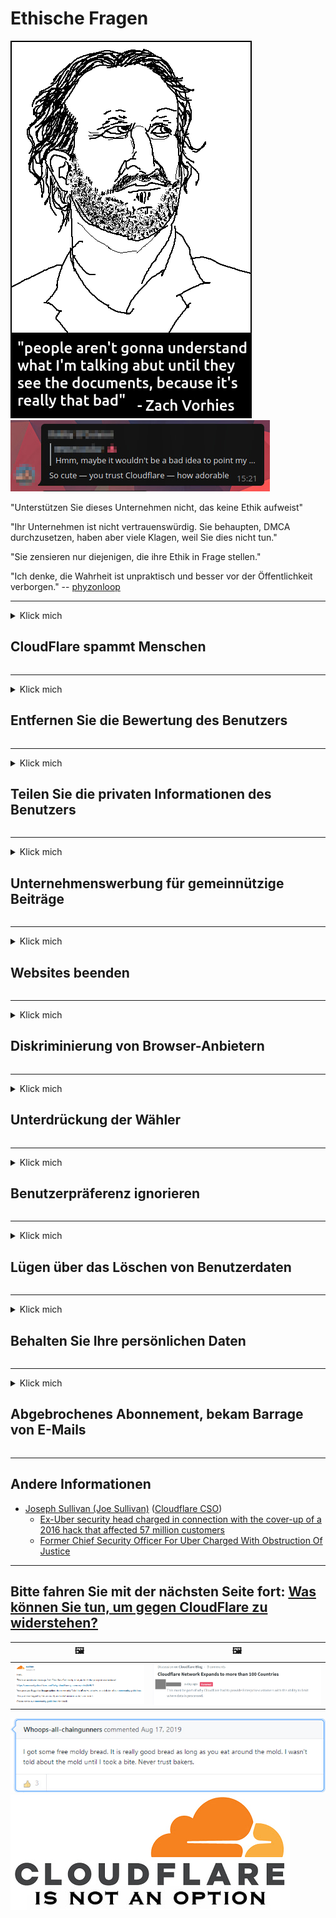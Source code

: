 # Ethische Fragen

![](../image/itsreallythatbad.jpg)
![](../image/telegram/c81238387627b4bfd3dcd60f56d41626.jpg)

"Unterstützen Sie dieses Unternehmen nicht, das keine Ethik aufweist"

"Ihr Unternehmen ist nicht vertrauenswürdig. Sie behaupten, DMCA durchzusetzen, haben aber viele Klagen, weil Sie dies nicht tun."

"Sie zensieren nur diejenigen, die ihre Ethik in Frage stellen."

"Ich denke, die Wahrheit ist unpraktisch und besser vor der Öffentlichkeit verborgen."  -- [phyzonloop](https://twitter.com/phyzonloop)


---


<details>
<summary>Klick mich

## CloudFlare spammt Menschen
</summary>


Cloudflare sendet Spam-E-Mails an Nicht-Cloudflare-Benutzer.

- Senden Sie E-Mails nur an Abonnenten, die sich angemeldet haben
- Wenn der Benutzer "Stopp" sagt, beenden Sie das Senden von E-Mails

So einfach ist das. Aber Cloudflare ist das egal.
Cloudflare sagte, dass die Nutzung ihres Dienstes alle Spammer oder Angreifer stoppen kann.
Wie können wir Cloudflare stoppen, ohne Cloudflare zu aktivieren?


| 🖼 | 🖼 |
| --- | --- |
| ![](../image/cfspam01.jpg) | ![](../image/cfspam03.jpg) |
| ![](../image/cfspam02.jpg) | ![](../image/cfspambrittany.jpg)<br>![](../image/cfspamtwtr.jpg) |
| ![](../image/cfspam04.jpg) | ![](../image/cfspam05.jpg) |

</details>

---

<details>
<summary>Klick mich

## Entfernen Sie die Bewertung des Benutzers
</summary>


Cloudflare zensiert negative Bewertungen.
Wenn Sie Anti-Cloudflare-Text auf Twitter veröffentlichen, haben Sie die Möglichkeit, eine Antwort vom Cloudflare-Mitarbeiter mit der Meldung "Nein, es ist nicht" zu erhalten.
Wenn Sie eine negative Bewertung auf einer Bewertungsseite veröffentlichen, wird versucht, diese zu zensieren.


| 🖼 | 🖼 |
| --- | --- |
| ![](../image/cfcenrev_01.jpg)<br>![](../image/cfcenrev_02.jpg) | ![](../image/cfcenrev_03.jpg) |

</details>

---

<details>
<summary>Klick mich

## Teilen Sie die privaten Informationen des Benutzers
</summary>


Cloudflare hat ein massives Belästigungsproblem.
Cloudflare gibt persönliche Informationen von Personen weiter, die sich über gehostete Websites beschweren.
Sie werden manchmal gebeten, Ihren wahren Ausweis anzugeben.
Wenn Sie nicht belästigt, angegriffen, geschlagen oder getötet werden möchten, halten Sie sich besser von Cloudflared-Websites fern.


| 🖼 | 🖼 |
| --- | --- |
| ![](../image/cfdox_what.jpg) | ![](../image/cfdox_swat.jpg) |
| ![](../image/cfdox_kill.jpg) | ![](../image/cfdox_threat.jpg) |
| ![](../image/cfdox_dox.jpg) | ![](../image/cfdox_ex1.jpg) |
| ![](../image/cfabuseform.jpg) | ![](../image/cfdox_ex2.jpg) |

</details>

---

<details>
<summary>Klick mich

## Unternehmenswerbung für gemeinnützige Beiträge
</summary>


CloudFlare bittet um Spenden für wohltätige Zwecke.
Es ist ziemlich entsetzlich, dass ein amerikanisches Unternehmen neben gemeinnützigen Organisationen, die gute Zwecke haben, um Wohltätigkeit bittet.
Wenn Sie gerne Leute blockieren oder die Zeit anderer verschwenden, möchten Sie vielleicht ein paar Pizzen für Cloudflare-Mitarbeiter bestellen.


![](../image/cfdonate.jpg)

</details>

---

<details>
<summary>Klick mich

## Websites beenden
</summary>


Was werden Sie tun, wenn Ihre Website plötzlich ausfällt?
Es gibt Berichte, dass Cloudflare die Konfiguration des Benutzers löscht oder den Dienst ohne Vorwarnung stillschweigend beendet.
Wir empfehlen Ihnen, einen besseren Anbieter zu finden.

![](../image/cftmnt.jpg)

</details>

---

<details>
<summary>Klick mich

## Diskriminierung von Browser-Anbietern
</summary>


CloudFlare behandelt diejenigen, die Firefox verwenden, bevorzugt, während Benutzer von Nicht-Tor-Browsern gegenüber Tor feindlich behandelt werden.
Tor-Benutzer, die sich zu Recht weigern, nicht freies Javascript auszuführen, werden ebenfalls feindlich behandelt.
Diese Zugangsungleichheit ist ein Missbrauch der Netzneutralität und ein Machtmissbrauch.

![](../image/browdifftbcx.gif)

- Links: Tor Browser, rechts: Chrome. Gleiche IP-Adresse.

![](../image/browserdiff.jpg)

- Links: Tor Browser Javascript deaktiviert, Cookie aktiviert
- Rechts: Chrome Javascript aktiviert, Cookie deaktiviert

![](../image/cfsiryoublocked.jpg)

- QuteBrowser (kleiner Browser) ohne Tor (Clearnet IP)

![](../image/lynx_cloudflare.gif)

- Lynx


| ***Browser*** | ***Zugangsbehandlung*** |
| --- | --- |
| Tor Browser (Javascript aktiviert) | Zugang erlaubt |
| Firefox (Javascript aktiviert) | Zugang verschlechtert |
| Chromium (Javascript aktiviert) | Zugang verschlechtert |
| Chromium or Firefox (Javascript deaktiviert) | Zugriff abgelehnt |
| Chromium or Firefox (Cookie deaktiviert) | Zugriff abgelehnt |
| QuteBrowser | Zugriff abgelehnt |
| lynx | Zugriff abgelehnt |
| w3m | Zugriff abgelehnt |
| wget | Zugriff abgelehnt |


Warum nicht die Audio-Taste verwenden, um einfache Herausforderungen zu lösen?

Ja, es gibt eine Audio-Taste, die jedoch über Tor immer nicht funktioniert.
Sie erhalten diese Nachricht, wenn Sie darauf klicken:

```
Versuchen Sie es später noch einmal
Ihr Computer oder Netzwerk sendet möglicherweise automatisierte Abfragen.
Zum Schutz unserer Benutzer können wir Ihre Anfrage derzeit nicht bearbeiten.
Weitere Informationen finden Sie auf unserer Hilfeseite
```

</details>

---

<details>
<summary>Klick mich

## Unterdrückung der Wähler
</summary>


Wähler in US-Bundesstaaten registrieren sich, um letztendlich über die Website des Staatssekretärs im Bundesstaat ihres Wohnsitzes abzustimmen.
Von Republikanern kontrollierte Staatssekretariate unterdrücken die Wähler, indem sie die Website des Staatssekretärs über Cloudflare vertreten.
Die feindselige Behandlung von Tor-Nutzern durch Cloudflare, seine MITM-Position als zentraler globaler Überwachungspunkt und seine nachteilige Rolle insgesamt lassen potenzielle Wähler nur ungern registrieren.
Insbesondere Liberale neigen dazu, die Privatsphäre zu begrüßen.
Wählerregistrierungsformulare sammeln vertrauliche Informationen über die politische Neigung eines Wählers, seine persönliche Anschrift, seine Sozialversicherungsnummer und sein Geburtsdatum.
Die meisten Staaten stellen nur eine Teilmenge dieser Informationen öffentlich zur Verfügung, aber Cloudflare sieht all diese Informationen, wenn sich jemand zur Abstimmung anmeldet.

Beachten Sie, dass die Papierregistrierung Cloudflare nicht umgeht, da der Sekretär der Mitarbeiter der staatlichen Dateneingabe wahrscheinlich die Cloudflare-Website zur Eingabe der Daten verwendet.

| 🖼 | 🖼 |
| --- | --- |
| ![](../image/cfvotm_01.jpg) | ![](../image/cfvotm_02.jpg) |

- Change.org ist eine berühmte Website, auf der Sie Stimmen sammeln und Maßnahmen ergreifen können.
“Überall starten Menschen Kampagnen, mobilisieren Unterstützer und arbeiten mit Entscheidungsträgern zusammen, um Lösungen voranzutreiben.”
Leider können viele Leute change.org aufgrund des aggressiven Filters von Cloudflare überhaupt nicht sehen.
Sie werden daran gehindert, die Petition zu unterzeichnen, wodurch sie von einem demokratischen Prozess ausgeschlossen werden.
Die Verwendung einer anderen Plattform ohne Cloudflared wie OpenPetition hilft, das Problem zu beheben.

| 🖼 | 🖼 |
| --- | --- |
| ![](../image/changeorgasn.jpg) | ![](../image/changeorgtor.jpg) |

- Das "Athenian Project" von Cloudflare bietet staatlichen und lokalen Wahlwebsites kostenlosen Schutz auf Unternehmensebene.
Sie sagten, "ihre Wähler können auf Wahlinformationen und Wählerregistrierung zugreifen", aber dies ist eine Lüge, weil viele Menschen die Website überhaupt nicht durchsuchen können.

</details>

---

<details>
<summary>Klick mich

## Benutzerpräferenz ignorieren
</summary>


Wenn Sie etwas abbestellen, erwarten Sie, dass Sie keine E-Mail darüber erhalten.
Cloudflare ignoriert die Präferenzen der Benutzer und gibt Daten ohne Zustimmung des Kunden an Drittunternehmen weiter.
Wenn Sie ihren kostenlosen Tarif verwenden, senden sie Ihnen manchmal eine E-Mail mit der Bitte, ein monatliches Abonnement zu kaufen.

![](../image/cfviopl_tp.jpg)

</details>

---

<details>
<summary>Klick mich

## Lügen über das Löschen von Benutzerdaten
</summary>


Laut dem Blog dieses ehemaligen Cloudflare-Kunden lügt Cloudflare über das Löschen von Konten.
Heutzutage behalten viele Unternehmen Ihre Daten, nachdem Sie Ihr Konto geschlossen oder entfernt haben.
Die meisten guten Unternehmen erwähnen dies in ihren Datenschutzrichtlinien.
Cloudflare? Nein.

```
2019-08-05 CloudFlare hat mir die Bestätigung gesendet, dass mein Konto entfernt wurde.
2019-10-02 Ich habe eine E-Mail von CloudFlare erhalten, "weil ich Kunde bin".
```

Cloudflare wusste nichts über das Wort "Entfernen".
Wenn es wirklich entfernt wurde, warum hat dieser Ex-Kunde eine E-Mail erhalten?
Er erwähnte auch, dass die Datenschutzrichtlinie von Cloudflare dies nicht erwähnt.

```
In der neuen Datenschutzrichtlinie wird nicht erwähnt, dass Daten ein Jahr lang aufbewahrt werden.
```

![](../image/cfviopl_notdel.jpg)

Wie können Sie Cloudflare vertrauen, wenn die Datenschutzrichtlinie eine LÜGE ist?

- [Über ein Jahr ist vergangen, seit ich mein Cloudflare-Konto gekündigt habe](https://shkspr.mobi/blog/2020/09/dont-trust-cloudflare-with-your-personal-data/)

</details>

---

<details>
<summary>Klick mich

## Behalten Sie Ihre persönlichen Daten
</summary>


Das Löschen eines Cloudflare-Kontos ist schwierig.

```
Senden Sie ein Support-Ticket in der Kategorie "Konto".
und das Löschen des Kontos im Nachrichtentext anfordern.
Sie müssen keine Domains oder Kreditkarten an Ihr Konto angehängt haben, bevor Sie die Löschung beantragen.
```

Sie erhalten diese Bestätigungs-E-Mail.

![](../image/cf_deleteandkeep.jpg)

"Wir haben begonnen, Ihre Löschanforderung zu bearbeiten", aber "Wir werden Ihre persönlichen Daten weiterhin speichern".

Kannst du dem "vertrauen"?


- So kündigen Sie Ihr Cloudflare-Konto

1. Melden Sie sich bei Ihrem Cloudflare-Dashboard an.
2. Löschen Sie alle Zonen (Domänen) aus Ihrem Dashboard.
3. Klicken Sie auf den Support-Link.
4. Senden Sie ein neues Ticket. Sagen Sie ihnen, dass Sie Ihr Konto schließen möchten.
5. Warten Sie mehrere Tage.
6. Die Mitarbeiter von Cloudflare werden Sie um Ihre Bestätigung und den Grund bitten, warum Sie sich entschieden haben, Cloudflare zu verlassen.
7. Senden Sie erneut eine Antwort.
8. Warten Sie mehrere Tage.
9. Sie erhalten eine Nachricht: Wir haben Ihr Konto erfolgreich gelöscht


</details>

---

<details>
<summary>Klick mich

## Abgebrochenes Abonnement, bekam Barrage von E-Mails
</summary>


Der Benutzer stornierte sein Stream-Abonnement und nun bekommt er jeden Tag E-Mail-Erinnerungen, um ihn an das stornierte Abonnement zu erinnern.
Es gibt keine Sicherungsknopf. Wie machst du diesen Halt?

![](../image/barrageemailcancelsubscription.jpg)

CloudFlare hat diesem Benutzer mitgeteilt, den Support zu kontaktieren und alle Ihre Inhalte zu bitten, die gelöscht werden soll.

- [t](https://web.archive.org/web/20210412165334/https://twitter.com/JohnHaldson/status/1381651569247088650)

</details>

---

## Andere Informationen

- [Joseph Sullivan (Joe Sullivan)](../cloudflare_inc/cloudflare_members.md) ([Cloudflare CSO](https://twitter.com/eastdakota/status/1296522269313785862))
  - [Ex-Uber security head charged in connection with the cover-up of a 2016 hack that affected 57 million customers](https://www.businessinsider.com/uber-data-hack-security-head-joe-sullivan-charged-cover-up-2020-8)
  - [Former Chief Security Officer For Uber Charged With Obstruction Of Justice](https://www.justice.gov/usao-ndca/pr/former-chief-security-officer-uber-charged-obstruction-justice)


---


## Bitte fahren Sie mit der nächsten Seite fort:   [Was können Sie tun, um gegen CloudFlare zu widerstehen?](de.action.md)

|  🖼  |  🖼 |
| --- | --- |
| ![](../image/cfcommunity_ban.jpg) | ![](../image/censor_cloudflare_blogcomment.jpg) |

![](../image/freemoldybread.jpg)
![](../image/cfisnotanoption.jpg)
